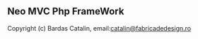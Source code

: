 Neo MVC Php FrameWork
--------------------------------------------------------
Copyright (c) Bardas Catalin, email:catalin@fabricadedesign.ro
